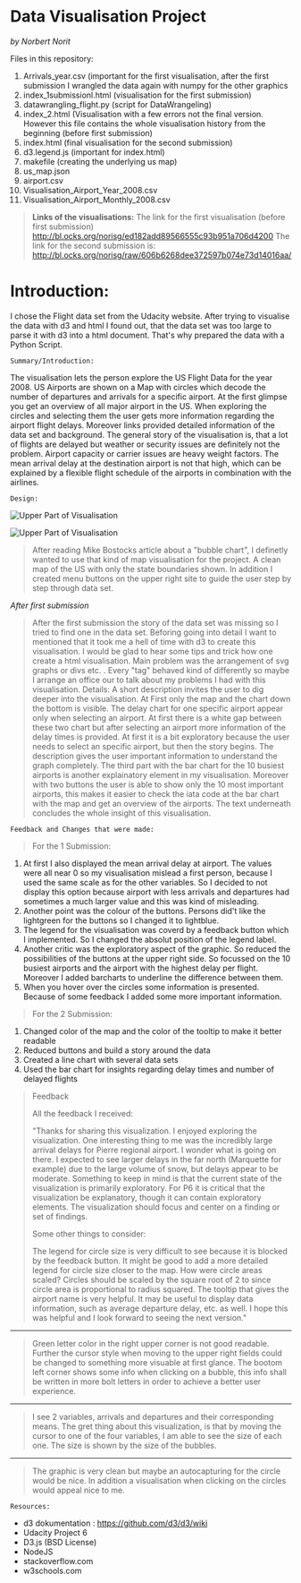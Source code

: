 Data Visualisation Project 
===================
*by Norbert Norit*

Files in this repository:

 1. Arrivals_year.csv (important for the first visualisation,
	after the first submission I wrangled the data again with numpy for 
	the other graphics 
 2. index_1submissionl.html (visualisation for the first submission)
 3. datawrangling_flight.py (script for DataWrangeling)
 4. index_2.html (Visualisation with a few errors not the final version. However 
    this file contains the whole visualisation history from the beginning (before
    first submission) 
 5. index.html (final visualisation for the second submission)
 6. d3.legend.js (important for index.html)
 7. makefile (creating the underlying us map)
 8. us_map.json 
 9. airport.csv
 10. Visualisation_Airport_Year_2008.csv
 11. Visualisation_Airport_Monthly_2008.csv

> **Links of the visualisations:**
The link for the first visualisation (before first submission)
http://bl.ocks.org/norisg/ed182add89566555c93b951a706d4200
The link for the second submission is:
http://bl.ocks.org/norisg/raw/606b6268dee372597b074e73d14016aa/


Introduction:
===================

I chose the Flight data set from the Udacity website. 
After trying to visualise the data with d3 and html I found out, that the data set was too large to parse it with d3 into a html document. That's why prepared the data with a Python Script. 


    Summary/Introduction:

The visualisation lets the person explore the US Flight Data for the year 2008. US Airports are shown on a Map with circles which decode the number of departures and arrivals for a specific airport. At the first glimpse you get an overview of all major airport in the US. When exploring the circles and selecting them the user gets more information regarding the airport flight delays. Moreover links provided detailed information of the data set and background.
The general story of the visualisation is, that a lot of flights are delayed but weather or security issues are definitely not the problem. Airport capacity or carrier issues are heavy weight factors. The mean arrival delay at the destination airport is not that high, which can be explained by a flexible flight schedule of the airports in combination with the airlines.

    Design:

![Upper Part of Visualisation](https://cloud.githubusercontent.com/assets/14205851/20652324/781db25a-b4f7-11e6-9c5b-12a502f03e70.png)

![Upper Part of Visualisation](https://cloud.githubusercontent.com/assets/14205851/20652325/7b84386a-b4f7-11e6-80b5-b6421f6ac869.png)

> After reading Mike Bostocks article about a "bubble chart", I
> definetly wanted to use that kind of map visualisation for the
> project.  A clean map of the US with only the state boundaries shown.
> In addition I created menu buttons on the upper right site to guide
> the user  step by step through data set.

*After first submission*

> After the first submission the story of the data set was missing so I tried to find one in the data set. Beforing going into detail I want to mentioned that it took me a hell of time with d3 to create this visualisation. I would be glad to hear some tips and trick how one create a html visualisation. Main problem was the arrangement of svg graphs or divs etc. . Every "tag" behaved kind of differently so maybe I arrange an office our to talk about my problems I had with this visualisation. 
> Details: A short description invites the user to dig deeper into the visualisation. At First only the map and the chart down the bottom is visible. The delay chart for one specific airport appear only when selecting an airport. At first there is a white gap between these two chart but after selecting an airport more information of the delay times is provided. At first it is a bit exploratory because the user needs to select an specific airport, but then the story begins. The description gives the user important information to understand the graph completely. 
> The third part with the bar chart for the 10 busiest airports is another explainatory element in my visualisation. Moreover with two buttons the user is able to show only the 10 most important airports, this makes it easier to check the iata code at the bar chart with the map and get an overview of the airports. The text underneath concludes the whole insight of this visualisation.







    Feedback and Changes that were made:
    

>For the  1 Submission:
> 

 1. At first I also displayed the mean arrival delay at airport. The values were all near 0 so my visualisation mislead a first person, because I used the same scale as for the other variables. So I decided
to not display this option because airport with less arrivals  and
departures had sometimes a much larger value and this was kind of
misleading.
 2. Another point was the colour of the buttons. Persons did't like the lightgreen for the buttons so I changed it to lightblue.
 3. The legend for the visualisation was coverd by a feedback button which I implemented. So I changed the absolut position of the  legend
 label.
 4. Another critic was the exploratory aspect of the graphic. So reduced the possibilities of the buttons at the upper right side.   So
 focussed on the 10 busiest airports and the airport with the highest
 delay per flight. Moreover I added barcharts to underline   the
 difference between them. 
 5. When you hover over the circles some information is presented. Because of some feedback I added some more important information.

>For the  2 Submission:

 1. Changed color of the map and the color of the tooltip to make it better readable
 2. Reduced buttons and build a story around the data
 3. Created a line chart with several data sets
 4. Used the bar chart for insights regarding delay times and number of delayed flights

 
> Feedback
> 
> All the feedback I received:
> 
> "Thanks for sharing this visualization. I enjoyed exploring the
> visualization. One interesting thing to me was the incredibly large 
> arrival delays for Pierre regional airport. I wonder what is going on
> there. I expected to see larger delays in the far north  (Marquette
> for example) due to the large volume of snow, but delays appear to be
> moderate. Something to keep in mind is that the current state of the
> visualization is primarily exploratory.  For P6 it is critical that
> the visualization be explanatory, though it can contain exploratory
> elements.  The visualization should focus and center on a finding or
> set of findings.
> 
> Some other things to consider:
> 
> The legend for circle size is very difficult to see because it is
> blocked by the feedback button.  It might be good to add a more
> detailed legend for circle size closer to the map. How were circle
> areas scaled? Circles should be scaled by the square root of 2 to
> since circle area is proportional to radius squared. The tooltip that
> gives the airport name is very helpful. It may be useful to display
> data information,  such as average departure delay, etc. as well. I
> hope this was helpful and I look forward to seeing the next version."
> 


----------

> Green letter color in the right upper corner is not good readable.
> Further the cursor style when moving to the upper  right fields could
> be changed to something more visuable at first glance. The bootom left
> corner shows some info when clicking on a  bubble, this info shall be
> written in more bolt letters in order to achieve a better user
> experience.


----------

> I see 2 variables, arrivals and departures and their corresponding
> means. The gret thing about this visualization, is that by moving the
> cursor to one of the four variables, I am able to see the size of each
> one.  The size is shown by the size of the bubbles.


----------


> The graphic is very clean but maybe an autocapturing for the circle
> would be nice.  In addition a visualisation when clicking on the
> circles would appeal nice to me.



    Resources:

 - d3 dokumentation : https://github.com/d3/d3/wiki
 - Udacity Project 6
 - D3.js (BSD License)
 - NodeJS
 - stackoverflow.com
 - w3schools.com

